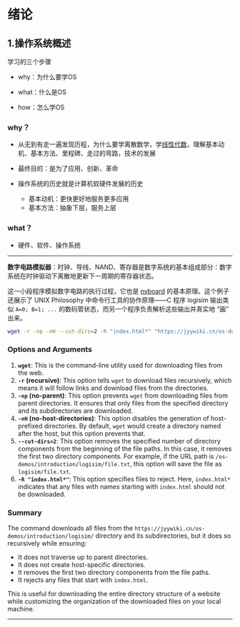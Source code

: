 # 绪论

## 1.操作系统概述

学习的三个步骤

+ why：为什么要学OS

+ what：什么是OS

+ how：怎么学OS

### why？

+ 从无到有走一遍发现历程，为什么要学离散数学，学[线性代数](https://services.math.duke.edu/~jdr/ila/)，理解基本动机、基本方法、里程碑、走过的弯路，技术的发展

+ 最终目的：是为了应用、创新、革命

+ 操作系统的历史就是计算机软硬件发展的历史
  + 基本动机：更快更好地服务更多应用
  + 基本方法：抽象下层，服务上层

### what？
+ 硬件、软件、操作系统
---
**数字电路模拟器**：时钟、导线、NAND、寄存器是数字系统的基本组成部分：数字系统在时钟驱动下离散地更新下一周期的寄存器状态。

这一小段程序模拟数字电路的执行过程，它也是 [nvboard](https://github.com/NJU-ProjectN/nvboard) 的基本原理。这个例子还展示了 UNIX Philosophy 中命令行工具的协作原理——C 程序 logisim 输出类似 `A=0; B=1; ...` 的数码管状态，而另一个程序负责解析这些输出并真实地 “画” 出来。

```sh
wget -r -np -nH --cut-dirs=2 -R "index.html*" "https://jyywiki.cn/os-demos/introduction/logisim/"
```

### Options and Arguments

1. **`wget`**: This is the command-line utility used for downloading files from the web.
2. **`-r` (recursive)**: This option tells `wget` to download files recursively, which means it will follow links and download files from the directories.
3. **`-np` (no-parent)**: This option prevents `wget` from downloading files from parent directories. It ensures that only files from the specified directory and its subdirectories are downloaded.
4. **`-nH` (no-host-directories)**: This option disables the generation of host-prefixed directories. By default, `wget` would create a directory named after the host, but this option prevents that.
5. **`--cut-dirs=2`**: This option removes the specified number of directory components from the beginning of the file paths. In this case, it removes the first two directory components. For example, if the URL path is `/os-demos/introduction/logisim/file.txt`, this option will save the file as `logisim/file.txt`.
6. **`-R "index.html*"`**: This option specifies files to reject. Here, `index.html*` indicates that any files with names starting with `index.html` should not be downloaded.

### Summary

The command downloads all files from the `https://jyywiki.cn/os-demos/introduction/logisim/` directory and its subdirectories, but it does so recursively while ensuring:

- It does not traverse up to parent directories.
- It does not create host-specific directories.
- It removes the first two directory components from the file paths.
- It rejects any files that start with `index.html`.

This is useful for downloading the entire directory structure of a website while customizing the organization of the downloaded files on your local machine.

---

